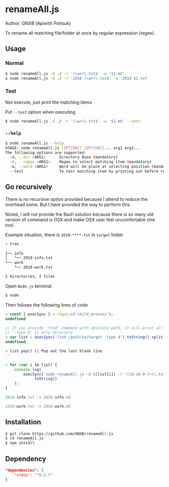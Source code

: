 # renameAll.js
Author: GNXB (Apiwith Potisuk)

To rename all matching file/folder at once by regular expression (regex).

## Usage
### Normal
```BASH
$ node renameAll.js -d ./ -r '(\w+)\.txt$' -w '$1.md'
$ node renameAll.js -d ./ -r '2018 (\w+)\.txt$' -w '2019 $1.txt'
```

### Test
Not execute, just print the matching items

Put `--test` option when executing
```BASH
$ node renameAll.js -d ./ -r '(\w+)\.txt$' -w '$1.md' --test
```

### `--help`
```BASH
$ node renameAll.js --help
USAGE: node renameAll.js [OPTION1] [OPTION2]... arg1 arg2...
The following options are supported:
  -d, --dir <ARG1>   	Directory Base (mandatory)
  -r, --regex <ARG1> 	Regex to select matching item (mandatory)
  -w, --word <ARG1>  	Word will be place at selecting position (mandatory)
  --test             	To test matching item by printing out before rename
```


## Go recursively
There is no recursive option provided because I attend to reduce the overhead some. But I have provided the way to perform this.

Noted, I will not provide the Bash solution because there is so many old version of command is OSX and make OSX user feel uncomfortable (me too).

Example situation, there is `2018-****.txt` in `target` folder
```BASH
> tree .
.
├── info
│   └── 2018-info.txt
└── work
    └── 2018-work.txt

2 directories, 2 files
```

Open `Node.js` terminal
```BASH
$ node
```

Then follows the following lines of code
```JavaScript
> const { execSync } = require('child_process');
undefined

// If you provide 'find' command with absolute path, it will print all output out as absolute path too.
// '-type d' is only directory
> var list = execSync('find /path/to/target -type d').toString().split('\n')
undefined

> list.pop() \\ Pop out the last blank line
''

> for (var i in list) {
	console.log(
		execSync(`node renameAll.js -d ${list[i]} -r '([A-z0-9-]+)\.txt$' -w '$1.md'`)
			.toString()
	);
}

2018-info.txt -> 2018-info.md

2018-work.txt -> 2018-work.md
```


## Installation
```BASH
$ git clone https://github.com/GNXB/renameAll.js
$ cd renameAll.js
$ npm install
```

## Dependency
```JSON
"dependencies": {
	"stdio": "^0.2.7"
}
```